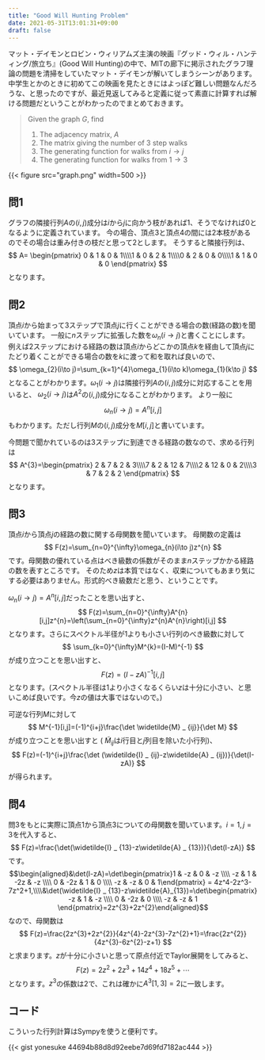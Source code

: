 ```yaml
---
title: "Good Will Hunting Problem"
date: 2021-05-31T13:01:31+09:00
draft: false
---
```


マット・デイモンとロビン・ウィリアムズ主演の映画『グッド・ウィル・ハンティング/旅立ち』(Good Will Hunting)の中で、MITの廊下に掲示されたグラフ理論の問題を清掃をしていたマット・デイモンが解いてしまうシーンがあります。
中学生とかのときに初めてこの映画を見たときにはよっぽど難しい問題なんだろうな、と思ったのですが、最近見返してみると定義に従って素直に計算すれば解ける問題だということがわかったのでまとめておきます。

> Given the graph $G$, find
> 1. The adjacency matrix, $A$
> 2. The matrix giving the number of 3 step walks
> 3. The generating function for walks from $i\to j$
> 4. The generating function for walks from $1\to3$

{{< figure src="graph.png" width=500 >}}

## 問1
グラフの隣接行列$A$の$(i,j)$成分は$i$から$j$に向かう枝があれば$1$、そうでなければ$0$となるように定義されています。
今の場合、頂点$3$と頂点$4$の間には2本枝があるのでその場合は重み付きの枝だと思って$2$とします。
そうすると隣接行列は、
$$
A=
\begin{pmatrix}
0 & 1 & 0 & 1\\\\1 & 0 & 2 & 1\\\\0 & 2 & 0 & 0\\\\1 & 1 & 0 & 0
\end{pmatrix}
$$
となります。

## 問2
頂点$i$から始まって3ステップで頂点$j$に行くことができる場合の数(経路の数)を聞いています。
一般に$n$ステップに拡張した数を$\omega_{n}(i\to j)$と書くことにします。
例えば2ステップにおける経路の数は頂点$i$からどこかの頂点$k$を経由して頂点$j$にたどり着くことができる場合の数を$k$に渡って和を取れば良いので、
$$
\omega_{2}(i\to j)=\sum_{k=1}^{4}\omega_{1}(i\to k)\omega_{1}(k\to j)
$$
となることがわかります。$\omega_{1}(i\to j)$は隣接行列$A$の$(i,j)$成分に対応することを用いると、
$\omega_{2}(i\to j)$は$A^{2}$の$(i,j)$成分になることがわかります。
より一般に
$$
\omega_{n}(i\to j)=A^{n}[i,j]
$$
もわかります。ただし行列$M$の$(i,j)$成分を$M[i,j]$と書いています。

今問題で聞かれているのは3ステップに到達できる経路の数なので、求める行列は
$$
A^{3}=\begin{pmatrix}
2 & 7 & 2 & 3\\\\7 & 2 & 12 & 7\\\\2 & 12 & 0 & 2\\\\3 & 7 & 2 & 2
\end{pmatrix}
$$
となります。

## 問3
頂点$i$から頂点$j$の経路の数に関する母関数を聞いています。
母関数の定義は
$$
F(z)=\sum_{n=0}^{\infty}\omega_{n}(i\to j)z^{n}
$$
です。母関数の優れている点はべき級数の係数がそのまま$n$ステップかかる経路の数を表すところです。
そのため$z$は本質ではなく、収束についてもあまり気にする必要はありません。形式的べき級数だと思う、ということです。

$\omega_{n}(i\to j)=A^{n}[i,j]$だったことを思い出すと、
$$
F(z)=\sum_{n=0}^{\infty}A^{n}[i,j]z^{n}=\left(\sum_{n=0}^{\infty}z^{n}A^{n}\right)[i,j]
$$
となります。さらにスペクトル半径が1よりも小さい行列のべき級数に対して
$$
\sum_{k=0}^{\infty}M^{k}=(I-M)^{-1}
$$
が成り立つことを思い出すと、
$$
F(z)=(I-zA)^{-1}[i,j]
$$
となります。(スペクトル半径は1より小さくなるくらい$z$は十分に小さい、と思いこめば良いです。今$z$の値は大事ではないので。)

可逆な行列$M$に対して
$$
M^{-1}[i,j]=(-1)^{i+j}\frac{\det \widetilde{M} _ {ij}}{\det M}
$$
が成り立つことを思い出すと
( $\widetilde{M} _ {ij}$は$i$行目と$j$列目を除いた小行列)、
$$
F(z)=(-1)^{i+j}\frac{\det (\widetilde{I} _ {ij}-z\widetilde{A} _ {ij})}{\det(I-zA)}
$$
が得られます。

## 問4
問3をもとに実際に頂点1から頂点3についての母関数を聞いています。$i=1, j=3$を代入すると、
$$
F(z)=\frac{\det(\widetilde{I} _ {13}-z\widetilde{A} _ {13})}{\det(I-zA)}
$$
です。
$$\begin{aligned}&\det(I-zA)=\det\begin{pmatrix}1 & -z & 0 & -z \\\\ -z & 1 & -2z & -z \\\\ 0 & -2z & 1 & 0 \\\\ -z & -z & 0 & 1\end{pmatrix} = 4z^4-2z^3-7z^2+1,\\\\&\det(\widetilde{I} _ {13}-z\widetilde{A}_{13})=\det\begin{pmatrix} -z & 1 & -z \\\\ 0 & -2z & 0 \\\\ -z & -z & 1 \end{pmatrix}=2z^{3}+2z^{2}\end{aligned}$$
なので、母関数は
$$
F(z)=\frac{2z^{3}+2z^{2}}{4z^{4}-2z^{3}-7z^{2}+1}=\frac{2z^{2}}{4z^{3}-6z^{2}-z+1}
$$
と求まります。$z$が十分に小さいと思って原点付近でTaylor展開をしてみると、
$$
F(z)=2z^{2}+2z^{3}+14z^{4}+18z^{5}+\cdots
$$
となります。$z^{3}$の係数は2で、これは確かに$A^{3}[1,3]=2$に一致します。

## コード
こういった行列計算はSympyを使うと便利です。

{{< gist yonesuke 44694b88d8d92eebe7d69fd7182ac444 >}}
